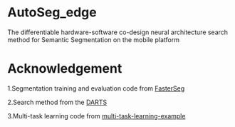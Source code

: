 # AutoSeg_edge
The differentiable hardware-software co-design neural architecture search method for Semantic Segmentation on the mobile platform 
# Acknowledgement
1.Segmentation training and evaluation code from [FasterSeg](https://github.com/VITA-Group/FasterSeg)

2.Search method from the [DARTS](https://github.com/quark0/darts)

3.Multi-task learning code from [multi-task-learning-example](https://github.com/yaringal/multi-task-learning-example)
